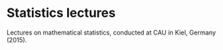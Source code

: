 # Statistics lectures
Lectures on mathematical statistics, conducted at CAU in Kiel, Germany (2015).
